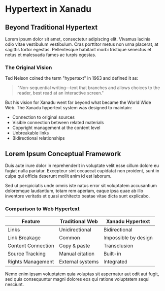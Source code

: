 # Hypertext in Xanadu

## Beyond Traditional Hypertext

Lorem ipsum dolor sit amet, consectetur adipiscing elit. Vivamus lacinia odio vitae vestibulum vestibulum. Cras porttitor metus non urna placerat, at sagittis tortor egestas. Pellentesque habitant morbi tristique senectus et netus et malesuada fames ac turpis egestas.

### The Original Vision

Ted Nelson coined the term "hypertext" in 1963 and defined it as:

> "Non-sequential writing—text that branches and allows choices to the reader, best read at an interactive screen."

But his vision for Xanadu went far beyond what became the World Wide Web. The Xanadu hypertext system was designed to maintain:

- Connection to original sources
- Visible connection between related materials
- Copyright management at the content level
- Unbreakable links
- Bidirectional relationships

## Lorem Ipsum Conceptual Framework

Duis aute irure dolor in reprehenderit in voluptate velit esse cillum dolore eu fugiat nulla pariatur. Excepteur sint occaecat cupidatat non proident, sunt in culpa qui officia deserunt mollit anim id est laborum.

Sed ut perspiciatis unde omnis iste natus error sit voluptatem accusantium doloremque laudantium, totam rem aperiam, eaque ipsa quae ab illo inventore veritatis et quasi architecto beatae vitae dicta sunt explicabo.

### Comparison to Web Hypertext

| Feature | Traditional Web | Xanadu Hypertext |
| ------- | --------------- | ---------------- |
| Links | Unidirectional | Bidirectional |
| Link Breakage | Common | Impossible by design |
| Content Connection | Copy & paste | Transclusion |
| Source Tracking | Manual citation | Built-in |
| Rights Management | External systems | Integrated |

Nemo enim ipsam voluptatem quia voluptas sit aspernatur aut odit aut fugit, sed quia consequuntur magni dolores eos qui ratione voluptatem sequi nesciunt.